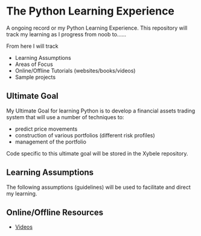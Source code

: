 # The Python Learning Experience

A ongoing record or my Python Learning Experience. This repository will track my learning as I progress from noob to......

From here I will track

* Learning Assumptions
* Areas of Focus
* Online/Offline Tutorials (websites/books/videos)
* Sample projects

## Ultimate Goal

My Ultimate Goal for learning Python is to develop a financial assets trading system that will use a number of techniques to:

* predict price movements
* construction of various portfolios (different risk profiles)
* management of the portfolio

Code specific to this ultimate goal will be stored in the Xybele repository.

## Learning Assumptions

The following assumptions (guidelines) will be used to facilitate and direct my learning.

## Online/Offline Resources

* [Videos](Learning/VIDEOS.md)
